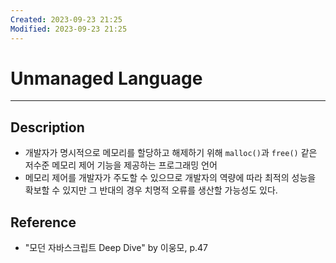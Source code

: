 ```yaml
---
Created: 2023-09-23 21:25
Modified: 2023-09-23 21:25
---
```


# Unmanaged Language
---
## Description
- 개발자가 명시적으로 메모리를 할당하고 해제하기 위해 `malloc()`과 `free()` 같은 저수준 메모리 제어 기능을 제공하는 프로그래밍 언어
- 메모리 제어를 개발자가 주도할 수 있으므로 개발자의 역량에 따라 최적의 성능을 확보할 수 있지만 그 반대의 경우 치명적 오류를 생산할 가능성도 있다.
## Reference
- "모던 자바스크립트 Deep Dive" by 이웅모, p.47